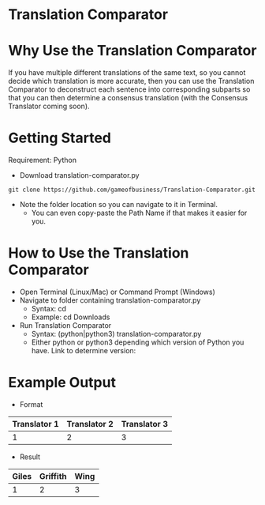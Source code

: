 # Translation Comparator

# Why Use the Translation Comparator

If you have multiple different translations of the same text, so you cannot decide which translation is more accurate, then you can use the Translation Comparator to deconstruct each sentence into corresponding subparts so that you can then determine a consensus translation (with the Consensus Translator coming soon). 

# Getting Started

Requirement: Python

* Download translation-comparator.py

```
git clone https://github.com/gameofbusiness/Translation-Comparator.git
```

* Note the folder location so you can navigate to it in Terminal.
	* You can even copy-paste the Path Name if that makes it easier for you.

# How to Use the Translation Comparator

* Open Terminal (Linux/Mac) or Command Prompt (Windows)
* Navigate to folder containing translation-comparator.py
	* Syntax: cd <path name>
	* Example: cd Downloads
* Run Translation Comparator
	* Syntax: (python|python3) translation-comparator.py
	* Either python or python3 depending which version of Python you have. Link to determine version: 

# Example Output

* Format

| Translator 1 | Translator 2 	| Translator 3 	|
|--------------|----------------|---------------|
| 1			   | 2				| 3				|

* Result

| Giles | Griffith 	| Wing 	|
|-------|-----------|-------|
| 1		| 2			| 3		|